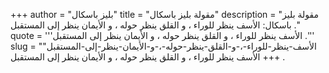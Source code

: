 +++
author = "بليز باسكال"
title = "مقولة بليز باسكال"
description = "مقولة بليز باسكال: الأسف ينظر للوراء ، و القلق ينظر حوله ، و الأيمان ينظر إلى المستقبل ."
quote = '''الأسف ينظر للوراء ، و القلق ينظر حوله ، و الأيمان ينظر إلى المستقبل .'''
slug = "الأسف-ينظر-للوراء-،-و-القلق-ينظر-حوله-،-و-الأيمان-ينظر-إلى-المستقبل"
+++
الأسف ينظر للوراء ، و القلق ينظر حوله ، و الأيمان ينظر إلى المستقبل .

